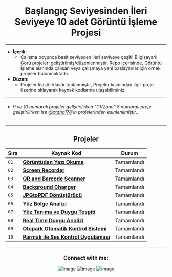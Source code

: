 <div align= "center">
<h1>Başlangıç Seviyesinden İleri Seviyeye 10 adet Görüntü İşleme Projesi</h1>
</div>

<hr/>

- <b> İçerik: </b>
  - Çalışma boyunca basit seviyeden ileri seviyeye çeşitli Bilgisayarlı Görü projeleri geliştirilmiş/düzenlenmiştir. Repo içerisinde, Görüntü İşleme alanında çalışan veya çalışmaya yeni başlayanlar için örnek projeler bulunmaktadır.
- <b> Düzen: </b>
  - Projeler klasör klasör toplanmıştır, Projeler kısmından ilgili proje üzerine tıklayarak kaynak kodlarına ulaşabilirsiniz.


<hr/>

- ###### 9 ve 10 numaralı projeler geliştirilirken "CVZone" 8 numaralı proje geliştirilirken ise [@otaha178](https://github.com/otaha178)'in projelerinden esinlenilmiştir..

<hr/>

<h2 align="center"> Projeler </h2>

| Sıra | Kaynak Kod                                                                                                                              | Durum           |
| ---- | ----------------------------------------------------------------------------------------------------------------------------------------| ------------------|
| `01` | **[Görüntüden Yazı Okuma](https://github.com/ofarukusta/Computer-Vision-Projects/tree/main/Goruntuden_Yazi_Okuma)**                     |  Tamamlandı    |
| `02` | **[Screen Recorder](https://github.com/ofarukusta/Computer-Vision-Projects/tree/main/Screen_Recorder)**                                 | Tamamlandı    |
| `03` | **[QR and Barcode Scanner](https://github.com/ofarukusta/Computer-Vision-Projects/tree/main/QR-Barcode%20Scanner)**                     | Tamamlandı    |
| `04` | **[Background Changer](https://github.com/ofarukusta/Computer-Vision-Projects/tree/main/BackgroundChanger)**                            | Tamamlandı    |
| `05` | **[JPGtoPDF Dönüştürücü](https://github.com/ofarukusta/Computer-Vision-Projects/tree/main/jpg2pdf%20Python)**                           |  Tamamlandı    |
| `06` | **[Yüz Bölge Analizi](https://github.com/ofarukusta/Computer-Vision-Projects/tree/main/yuz_bolge_analizi)**                             |  Tamamlandı    |
| `07` | **[Yüz Tanıma ve Duygu Tespiti](https://github.com/ofarukusta/Computer-Vision-Projects/tree/main/yüz_tanima_ve_duygu_tespiti)**         |  Tamamlandı    |
| `08` | **[Real Time Duygu Analizi](https://github.com/ofarukusta/Computer-Vision-Projects/tree/main/Emotion-recognition-master)**              |  Tamamlandı    |
| `09` | **[Otopark Otomatik Kontrol Sistemi](https://github.com/ofarukusta/Computer-Vision-Projects/tree/main/Parking_Space_Counter)**          | Tamamlandı    |
| `10` | **[Parmak ile Ses Kontrol Uygulaması](https://github.com/ofarukusta/Computer-Vision-Projects/tree/main/Parmak%20ile%20Ses%20Kontrolü)** | Tamamlandı    |


<hr/>

<h3 align="center">Connect with me:</h3>
<div align="center">

[![image](https://img.shields.io/badge/LinkedIn-0077B5?style=for-the-badge&logo=linkedin&logoColor=white)](https://www.linkedin.com/in/ömer-faruk-usta-b1aa25204/)
[![image](https://img.shields.io/badge/Instagram-E4405F?style=for-the-badge&logo=instagram&logoColor=white)](https://instagram.com/ofaruk_usta?igshid=Yjk4NWM2ZWVkMw==)
[![image](https://img.shields.io/badge/Gmail-D14836?style=for-the-badge&logo=gmail&logoColor=white)](mailto:ofarukusta1903@gmail.com)

